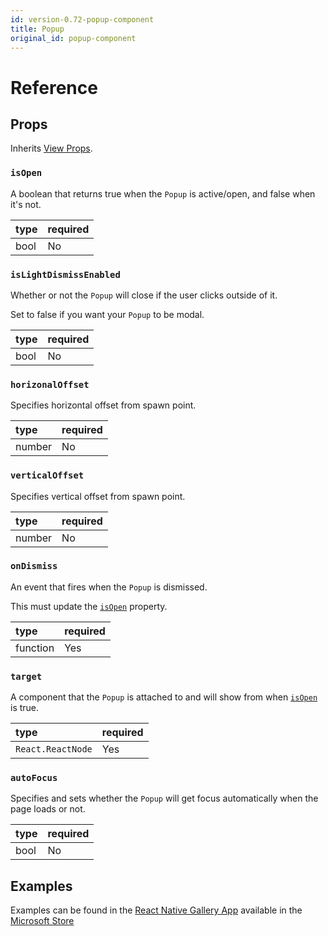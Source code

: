 ```yaml
---
id: version-0.72-popup-component
title: Popup
original_id: popup-component
---
```


# Reference

## Props

Inherits [View Props](https://reactnative.dev/docs/view#props).

### `isOpen`

A boolean that returns true when the `Popup` is active/open, and false when it's not.

| type | required |
|:--|:--|
| bool | No |

### `isLightDismissEnabled`

Whether or not the `Popup` will close if the user clicks outside of it.

Set to false if you want your `Popup` to be modal.

| type | required |
|:--|:--|
| bool | No |

### `horizonalOffset`

Specifies horizontal offset from spawn point.

| type | required |
|:--|:--|
| number | No |

### `verticalOffset`

Specifies vertical offset from spawn point.

| type | required |
|:--|:--|
| number | No |

### `onDismiss`

An event that fires when the `Popup` is dismissed.

This must update the [`isOpen`](#isopen) property.

| type | required |
|:--|:--|
| function | Yes |

### `target`

A component that the `Popup` is attached to and will show from when [`isOpen`](flyout-component-windows.md#isopen) is true.

| type | required |
|:--|:--|
| `React.ReactNode` | Yes |

### `autoFocus`

Specifies and sets whether the `Popup` will get focus automatically when the page loads or not.

| type | required |
|:--|:--|
| bool | No |

## Examples

Examples can be found in the [React Native Gallery App](https://github.com/microsoft/react-native-gallery/blob/main/src/examples/PopupExamplePage.tsx) available in the [Microsoft Store](http://aka.ms/reactnativegalleryapp)
